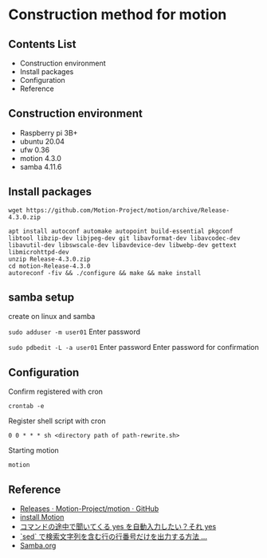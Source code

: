 # Construction method for motion

## Contents List

- Construction environment
- Install packages
- Configuration
- Reference

## Construction environment

- Raspberry pi 3B+
- ubuntu 20.04
- ufw 0.36
- motion 4.3.0
- samba 4.11.6

## Install packages

```ter minal
wget https://github.com/Motion-Project/motion/archive/Release-4.3.0.zip
```

```terminal
apt install autoconf automake autopoint build-essential pkgconf libtool libzip-dev libjpeg-dev git libavformat-dev libavcodec-dev libavutil-dev libswscale-dev libavdevice-dev libwebp-dev gettext libmicrohttpd-dev
unzip Release-4.3.0.zip
cd motion-Release-4.3.0
autoreconf -fiv && ./configure && make && make install
```

## samba setup

create on linux and samba

`sudo adduser -m user01`
Enter password

`sudo pdbedit -L -a user01`
Enter password
Enter password for confirmation

## Configuration

Confirm registered with cron

`crontab -e`

Register shell script with cron

```nano
0 0 * * * sh <directory path of path-rewrite.sh>
```

Starting motion

`motion`

## Reference

- [Releases · Motion-Project/motion · GitHub](https://github.com/Motion-Project/motion/releases)
- [install Motion](https://motion-project.github.io/motion_build.html)
- [コマンドの途中で聞いてくる yes を自動入力したい？それ yes](https://www.agent-grow.com/self20percent/2018/08/06/linux-command-auto-yes/)
- [\`sed` で検索文字列を含む行の行番号だけを出力する方法 ...](https://genzouw.com/entry/2019/07/08/084532/1663/)
- [Samba.org](https://www.samba.org/)

